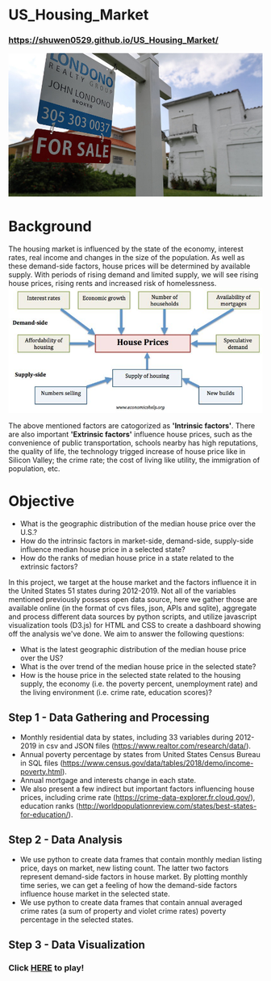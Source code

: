 # US_Housing_Market   
### https://shuwen0529.github.io/US_Housing_Market/

![TitleImg.jpeg](images/TitleImg.jpg)

# Background
The housing market is influenced by the state of the economy, interest rates, real income and changes in the size of the population. As well as these demand-side factors, house prices will be determined by available supply. With periods of rising demand and limited supply, we will see rising house prices, rising rents and increased risk of homelessness.
![Factors.jpeg](images/factors-affecting-house-prices.jpg)

The above mentioned factors are catogorized as **'Intrinsic factors'**. There are also important **'Extrinsic factors'** influence house prices, such as the convenience of public transportation, schools nearby has high reputations, the quality of life, the technology trigged increase of house price like in Silicon Valley; the crime rate; the cost of living like utility, the immigration of population, etc.

# Objective
+ What is the geographic distribution of the median house price over the U.S.?
+ How do the intrinsic factors in market-side, demand-side, supply-side influence median house price in a selected state?
+ How do the ranks of median house price in a state related to the extrinsic factors?


In this project, we target at the house market and the factors influence it in the United States 51 states during 2012-2019.
Not all of the variables mentioned previously possess open data source, here we gather those are available online (in the format of cvs files, json, APIs and sqlite), aggregate and process different data sources by python scripts, and utilize javascript visualization tools (D3.js) for HTML and CSS to create a dashboard showing off the analysis we've done. We aim to answer the following questions:
+ What is the latest geographic distribution of the median house price over the US?
+ What is the over trend of the median house price in the selected state?
+ How is the house price in the selected state related to the housing supply, the economy (i.e. the poverty percent, unemployment rate) and the living environment (i.e. crime rate, education scores)?

## Step 1 - Data Gathering and Processing
+ Monthly residential data by states, including 33 variables during 2012-2019 in csv and JSON files (https://www.realtor.com/research/data/).
+ Annual poverty percentage by states from United States Census Bureau in SQL files (https://www.census.gov/data/tables/2018/demo/income-poverty.html).
+ Annual mortgage and interests change in each state.
+ We also present a few indirect but important factors influencing house prices, including crime rate (https://crime-data-explorer.fr.cloud.gov/), education ranks (http://worldpopulationreview.com/states/best-states-for-education/).

## Step 2 - Data Analysis
+ We use python to create data frames that contain monthly median listing price, days on market, new listing count. The latter two factors represent demand-side factors in house market. By plotting monthly time series, we can get a feeling of how the demand-side factors influence house market in the selected state.
+ We use python to create data frames that contain annual averaged crime rates (a sum of property and violet crime rates) poverty percentage in the selected states.

## Step 3 - Data Visualization

### Click [HERE](https://shuwen0529.github.io/US_Housing_Market/) to play!

